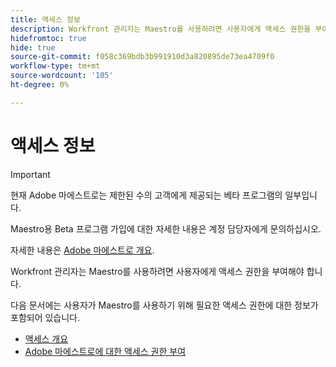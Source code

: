 ```yaml
---
title: 액세스 정보
description: Workfront 관리자는 Maestro를 사용하려면 사용자에게 액세스 권한을 부여해야 합니다. 다음 문서에는 사용자가 Maestro를 사용하기 위해 필요한 액세스 권한에 대한 정보가 포함되어 있습니다.
hidefromtoc: true
hide: true
source-git-commit: f058c369bdb3b991910d3a820895de73ea4709f0
workflow-type: tm+mt
source-wordcount: '105'
ht-degree: 0%

---
```



# 액세스 정보

>[!IMPORTANT]
>
>현재 Adobe 마에스트로는 제한된 수의 고객에게 제공되는 베타 프로그램의 일부입니다.
>
>Maestro용 Beta 프로그램 가입에 대한 자세한 내용은 계정 담당자에게 문의하십시오.
>
>자세한 내용은 [Adobe 마에스트로 개요](../maestro-overview.md).

Workfront 관리자는 Maestro를 사용하려면 사용자에게 액세스 권한을 부여해야 합니다.

다음 문서에는 사용자가 Maestro를 사용하기 위해 필요한 액세스 권한에 대한 정보가 포함되어 있습니다.

* [액세스 개요](../access/access-overview.md)
* [Adobe 마에스트로에 대한 액세스 권한 부여](../access/grant-access.md)

